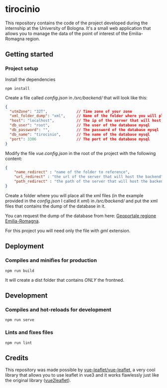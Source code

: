 # tirocinio
This repository contains the code of the project developed during the internship at the University of Bologna. It's a small web application that allows you to manage the data of the point of interest of the Emilia-Romagna region.

## Getting started

### Project setup
Install the dependencies
```
npm install
```

Create a file called _config.json_ in _/src/backend/_ that will look like this:
```json
{
  "utmZone": "32T",             // Time zone of your zone
  "xml_folder_dump": "xml",     // Name of the folder where you will place all your xml files
  "host": "localhost",          // The ip of the server that will host the backend
  "db_user": "root",            // The user of the database mysql
  "db_password": "",            // The password of the database mysql
  "db_name": "tirocinio",       // The name of the database mysql
  "port": 3306                  // The port of the database mysql
}
```
Modify the file _vue.config.json_ in the root of the project with the following content:
```json
{
    "name_redirect" : "name of the folder to reference",
    "url_redirect" : "the url of the server that will host the backend",
    "path_redirect" : "the path of the server that will host the backend that contains it"
}
```
Create a folder where you will place all the xml files (in the example provided in the _config.json_ I called it _xml_) in _/src/backend/_ and put the xml files that contains the dump of the database in it.

You can request the dump of the database from here: [Geoportale regione Emilia-Romagna](https://geoportale.regione.emilia-romagna.it/catalogo/dati-cartografici/ambiente/percorsi-escursionistici).

For this project you will need only the file with _gml_ extension.
## Deployment
### Compiles and minifies for production
```
npm run build
```
It will create a dist folder that contains *ONLY* the frontned.
## Development
### Compiles and hot-reloads for development
```
npm run serve
```
### Lints and fixes files
```
npm run lint
```
## Credits

This repository was made possible by [vue-leaflet/vue-leaflet](https://github.com/vue-leaflet/vue-leaflet), a very cool library that allows you to use leaflet in vue3 and it works flawlessly
just like the original library ([vue2leaflet](https://vue2-leaflet.netlify.app/)).
